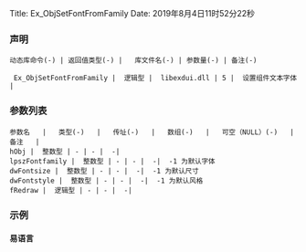 Title: Ex_ObjSetFontFromFamily
Date: 2019年8月4日11时52分22秒

### 声明


```table
动态库命令(-) | 返回值类型(-) |   库文件名(-) | 参数量(-) | 备注(-)

 Ex_ObjSetFontFromFamily |  逻辑型 |  libexdui.dll | 5 |  设置组件文本字体 | 
```


### 参数列表

```table
参数名   |   类型(-)   |   传址(-)   |   数组(-)   |   可空（NULL）(-)   |   备注   |
hObj |  整数型 | - | - |  -| 
lpszFontfamily |  整数型 | - | - |  -|  -1 为默认字体
dwFontsize |  整数型 | - | - |  -|  -1 为默认尺寸
dwFontstyle |  整数型 | - | - |  -|  -1 为默认风格
fRedraw |  逻辑型 | - | - |  -| 
```




### 示例
#### 易语言
```c

```